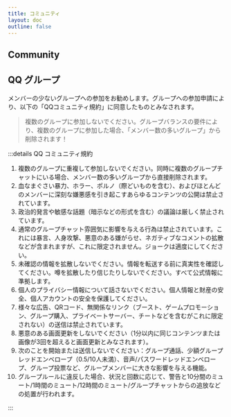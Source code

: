 ```yaml
---
title: コミュニティ
layout: doc
outline: false
---
```


## Community

<LinkGrid :items="server" />

## QQ グループ

メンバーの少ないグループへの参加をお勧めします。グループへの参加申請により、以下の「QQコミュニティ規約」に同意したものとみなされます。

> 複数のグループに参加しないでください。グループバランスの要件により、複数のグループに参加した場合、「メンバー数の多いグループ」から削除されます！

:::details QQ コミュニティ規約

1. 複数のグループに重複して参加しないでください。同時に複数のグループチャットにいる場合、メンバー数の多いグループから直接削除されます。
2. 血なまぐさい暴力、ホラー、ポルノ（際どいものを含む）、およびほとんどのメンバーに深刻な嫌悪感を引き起こすあらゆるコンテンツの公開は禁止されています。
3. 政治的発言や敏感な話題（暗示などの形式を含む）の議論は厳しく禁止されています。
4. 通常のグループチャット雰囲気に影響を与える行為は禁止されています。これには暴言、人身攻撃、悪意のある嫌がらせ、ネガティブなコメントの拡散などが含まれますが、これに限定されません。ジョークは適度にしてください。
5. 未確認の情報を拡散しないでください。情報を転送する前に真実性を確認してください。噂を拡散したり信じたりしないでください。すべて公式情報に準拠します。
6. 個人のプライバシー情報について話さないでください。個人情報と財産の安全、個人アカウントの安全を保護してください。
7. 様々な広告、QRコード、無関係なリンク（ブースト、ゲームプロモーション、グループ購入、プライベートサーバー、チートなどを含むがこれに限定されない）の送信は禁止されています。
8. 悪意のある画面更新をしないでください（1分以内に同じコンテンツまたは画像が3回を超えると画面更新とみなされます）。
9. 次のことを開始または送信しないでください：グループ通話、少額グループレッドエンベロープ（0.5/10人未満）、音声/パスワードレッドエンベロープ、グループ投票など、グループメンバーに大きな影響を与える機能。
10. グループルールに違反した場合、状況と回数に応じて、警告と10分間のミュート/1時間のミュート/12時間のミュート/グループチャットからの追放などの処置が行われます。

:::

<QQGroupList />

<script setup lang="ts">
import { serverLink } from '../components/links/Community'
import QQGroupList from '@/components/QQGroupList.vue'

const server = [
  serverLink('discord', 'Discord')
]
</script>
